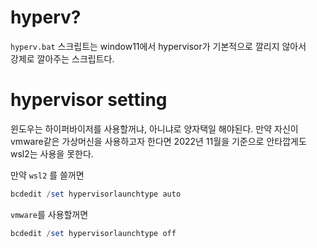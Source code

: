 # hyperv?
`hyperv.bat` 스크립트는 window11에서 hypervisor가 기본적으로 깔리지 않아서 
<br>강제로 깔아주는 스크립트다. 

# hypervisor setting 

윈도우는 하이퍼바이저를 사용할꺼냐, 아니냐로 양자택일 해야된다. 만약 자신이 vmware같은 가상머신을 사용하고자 한다면 2022년 11월을 기준으로 안타깝게도 wsl2는 사용을 못한다.  

만약 `wsl2` 를 쓸꺼면 
```powershell
bcdedit /set hypervisorlaunchtype auto
```

`vmware`를 사용할꺼면 
```powershell
bcdedit /set hypervisorlaunchtype off
```